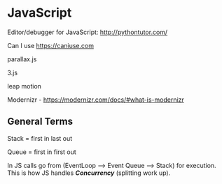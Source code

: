 # JavaScript

Editor/debugger for JavaScript: http://pythontutor.com/

Can I use https://caniuse.com

parallax.js

3.js

leap motion

Modernizr - https://modernizr.com/docs/#what-is-modernizr

## General Terms

Stack = first in last out

Queue = first in first out

In JS calls go from (EventLoop --> Event Queue --> Stack) for execution. This is how JS handles ***Concurrency*** (splitting work up).
